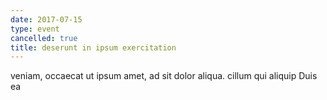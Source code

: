 ```yaml
---
date: 2017-07-15
type: event
cancelled: true
title: deserunt in ipsum exercitation
---
```

veniam, occaecat ut ipsum amet, ad sit dolor aliqua. cillum qui aliquip Duis ea